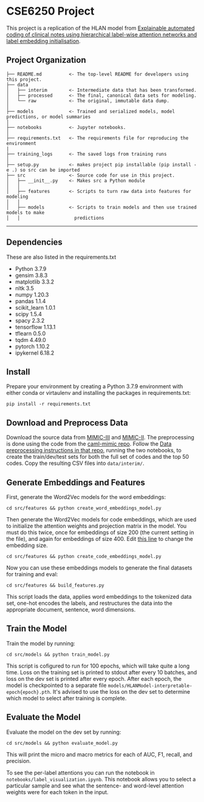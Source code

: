 CSE6250 Project
==============================

This project is a replication of the HLAN model from [Explainable automated coding of clinical notes using hierarchical label-wise attention networks and label embedding initialisation](https://www.sciencedirect.com/science/article/pii/S1532046421000575). 

Project Organization
------------

    ├── README.md          <- The top-level README for developers using this project.
    ├── data
    │   ├── interim        <- Intermediate data that has been transformed.
    │   ├── processed      <- The final, canonical data sets for modeling.
    │   └── raw            <- The original, immutable data dump.
    │
    ├── models             <- Trained and serialized models, model predictions, or model summaries
    │
    ├── notebooks          <- Jupyter notebooks.
    │
    ├── requirements.txt   <- The requirements file for reproducing the environment
    |
    ├── training_logs      <- The saved logs from training runs
    │
    ├── setup.py           <- makes project pip installable (pip install -e .) so src can be imported
    ├── src                <- Source code for use in this project.
    │   ├── __init__.py    <- Makes src a Python module
    │   │
    │   ├── features       <- Scripts to turn raw data into features for modeling
    │   │
    │   ├── models         <- Scripts to train models and then use trained models to make
    │   │                    predictions
--------


Dependencies
------------
These are also listed in the requirements.txt
- Python 3.7.9
- gensim 3.8.3
- matplotlib 3.3.2
- nltk 3.5
- numpy 1.20.3
- pandas 1.1.4
- scikit_learn 1.0.1
- scipy 1.5.4
- spacy 2.3.2
- tensorflow 1.13.1
- tflearn 0.5.0
- tqdm 4.49.0
- pytorch 1.10.2
- ipykernel 6.18.2

Install
-----
Prepare your environment by creating a Python 3.7.9 environment with either conda or virtaulenv and installing the packages in requirements.txt:
```
pip install -r requirements.txt
```

Download and Preprocess Data
----------------------------
Download the source data from [MIMIC-III](https://physionet.org/content/mimiciii/1.4/) and [MIMIC-II](https://archive.physionet.org/physiobank/database/mimic2cdb/). The preprocessing is done using the code from the [caml-mimic repo](https://github.com/jamesmullenbach/caml-mimic). Follow the [Data preprocessing instructions in that repo](https://github.com/jamesmullenbach/caml-mimic#data-processing), running the two notebooks, to create the train/dev/test sets for both the full set of codes and the top 50 codes. Copy the resulting CSV files into `data/interim/`.

Generate Embeddings and Features
--------------------
First, generate the Word2Vec models for the word embeddings:
```
cd src/features && python create_word_embeddings_model.py
```

Then generate the Word2Vec models for code embeddings, which are used to initialize the attention weights and projection matrix in the model. You must do this twice, once for embeddings of size 200 (the current setting in the file), and again for embeddings of size 400. Edit [this line](https://github.com/aapope/cse6250-project/blob/master/src/features/create_code_embeddings_model.py#L17) to change the embedding size.
```
cd src/features && python create_code_embeddings_model.py
```

Now you can use these embeddings models to generate the final datasets for training and eval:
```
cd src/features && build_features.py
```
This script loads the data, applies word embeddings to the tokenized data set, one-hot encodes the labels, and restructures the data into the appropriate document, sentence, word dimensions.

Train the Model
--------------
Train the model by running:
```
cd src/models && python train_model.py
```

This script is cofigured to run for 100 epochs, which will take quite a long time. Loss on the training set is printed to stdout after every 10 batches, and loss on the dev set is printed after every epoch. After each epoch, the model is checkpointed to a separate file `models/HLANModel-interpretable-epoch{epoch}.pth`. It's advised to use the loss on the dev set to determine which model to select after training is complete.

Evaluate the Model
------------------
Evaluate the model on the dev set by running:
```
cd src/models && python evaluate_model.py
```
This will print the micro and macro metrics for each of AUC, F1, recall, and precision.

To see the per-label attentions you can run the notebook in `notebooks/label_visualization.ipynb`. This notebook allows you to select a particular sample and see what the sentence- and word-level attention weights were for each token in the input.
